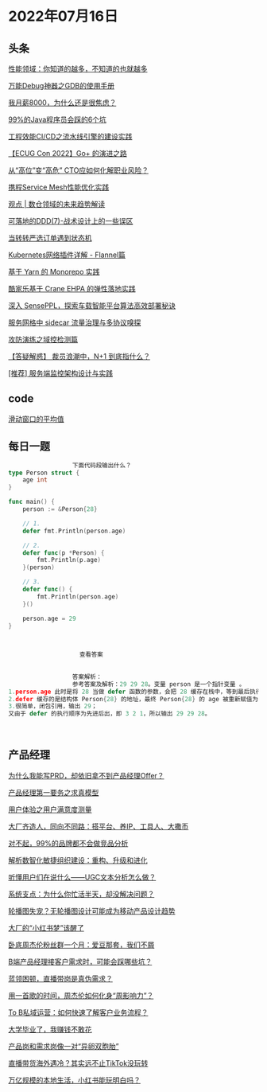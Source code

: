 # 2022年07月16日
## 头条

[性能领域：你知道的越多，不知道的也就越多](https://toutiao.io/k/tyb3ebp)

[万能Debug神器之GDB的使用手册](https://toutiao.io/k/6m4i555)

[我月薪8000，为什么还是很焦虑？](https://toutiao.io/k/x8qb6x9)

[99%的Java程序员会踩的6个坑](https://toutiao.io/k/7p252z0)

[工程效能CI/CD之流水线引擎的建设实践](https://toutiao.io/k/nzsi24u)

[【ECUG Con 2022】Go+ 的演进之路](https://toutiao.io/k/p8vlhky)

[从“高位”变“高危” CTO应如何化解职业风险？](https://toutiao.io/k/rqbeie9)

[携程Service Mesh性能优化实践](https://toutiao.io/k/sevxd38)

[观点 | 数仓领域的未来趋势解读](https://toutiao.io/k/ou8v1ih)

[可落地的DDD(7)-战术设计上的一些误区](https://toutiao.io/k/w7g1iyc)

[当转转严选订单遇到状态机](https://toutiao.io/k/vzg0iyl)

[Kubernetes网络插件详解 - Flannel篇](https://toutiao.io/k/2z0roqr)

[基于 Yarn 的 Monorepo 实践](https://toutiao.io/k/wnqpuaj)

[酷家乐基于 Crane EHPA 的弹性落地实践](https://toutiao.io/k/4rw3tfa)

[深入 SensePPL，探索车载智能平台算法高效部署秘诀](https://toutiao.io/k/s3665mq)

[服务网格中 sidecar 流量治理与多协议嗅探](https://toutiao.io/k/4j9sk67)

[攻防演练之域控检测篇](https://toutiao.io/k/0voe1f5)

[【答疑解惑】 裁员浪潮中，N+1 到底指什么？](https://toutiao.io/k/blvdipy)

[[推荐] 服务端监控架构设计与实践](https://toutiao.io/k/xhwa9mo)



## code

[滑动窗口的平均值](https://leetcode.cn/problems/qIsx9U)



## 每日一题

```go
                  下面代码段输出什么？
type Person struct {
	age int
}

func main() {
	person := &Person{28}

	// 1. 
	defer fmt.Println(person.age)

	// 2.
	defer func(p *Person) {
		fmt.Println(p.age)
	}(person)  

	// 3.
	defer func() {
		fmt.Println(person.age)
	}()

	person.age = 29
}


                  
                    查看答案
                  
                
                  答案解析：
                  参考答案及解析：29 29 28。变量 person 是一个指针变量 。
1.person.age 此时是将 28 当做 defer 函数的参数，会把 28 缓存在栈中，等到最后执行该 defer 语句的时候取出，即输出 28；
2.defer 缓存的是结构体 Person{28} 的地址，最终 Person{28} 的 age 被重新赋值为 29，所以 defer 语句最后执行的时候，依靠缓存的地址取出的 age 便是 29，即输出 29；
3.很简单，闭包引用，输出 29；
又由于 defer 的执行顺序为先进后出，即 3 2 1，所以输出 29 29 28。

                
```


## 产品经理

[为什么我能写PRD，却依旧拿不到产品经理Offer？](https://www.woshipm.com/online/5521100.html)

[产品经理第一要务之求真模型](https://www.woshipm.com/pmd/5526553.html)

[用户体验之用户满意度测量](https://www.woshipm.com/user-research/5527224.html)

[大厂齐造人，同向不同路：搭平台、养IP、工具人、大撒币](https://www.woshipm.com/ai/5527487.html)

[对不起，99%的品牌都不会做竞品分析](https://www.woshipm.com/evaluating/5520095.html)

[解析数智化敏捷组织建设：重构、升级和进化](https://www.woshipm.com/it/5526825.html)

[听懂用户们在说什么——UGC文本分析怎么做？](https://www.woshipm.com/user-research/5526620.html)

[系统支点：为什么你忙活半天，却没解决问题？](https://www.woshipm.com/zhichang/5527189.html)

[轮播图失宠？无轮播图设计可能成为移动产品设计趋势](https://www.woshipm.com/pd/5526704.html)

[大厂的“小红书梦”该醒了](https://www.woshipm.com/it/5527100.html)

[卧底周杰伦粉丝群一个月：爱豆那套，我们不屑](https://www.woshipm.com/it/5527302.html)

[B端产品经理接客户需求时，可能会踩哪些坑？](https://www.woshipm.com/open/5527417.html)

[蓝领困顿，直播带岗是真伪需求？](https://www.woshipm.com/it/5527043.html)

[​用一首歌的时间，周杰伦如何化身“周影响力”？](https://www.woshipm.com/marketing/5527006.html)

[To B私域运营：如何快速了解客户业务流程？](https://www.woshipm.com/operate/5527085.html)

[大学毕业了，我赚钱不敢花](https://www.woshipm.com/it/5527096.html)

[产品岗和需求岗像一对“异卵双胞胎”](https://www.woshipm.com/zhichang/5526699.html)

[直播带货海外遇冷？其实远不止TikTok没玩转](https://www.woshipm.com/it/5526861.html)

[万亿规模的本地生活，小红书能玩明白吗？](https://www.woshipm.com/it/5527089.html)


